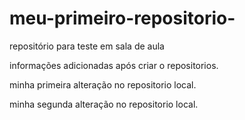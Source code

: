 # meu-primeiro-repositorio-
repositório para teste em sala de aula

informações adicionadas após criar o repositorios.

minha primeira alteração no repositorio local.

minha segunda alteração no repositorio local.
